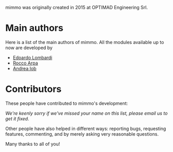 mimmo was originally created in 2015 at OPTIMAD Engineering Srl.

# Main authors

Here is a list of the main authors of mimmo.
All the modules available up to now are developed by

  * [Edoardo Lombardi](mailto:edoardo.lombardi@optimad.it)
  * [Rocco Arpa](mailto:rocco.arpa@optimad.it)
  * [Andrea Iob](mailto:andrea.iob@optimad.it)

# Contributors

These people have contributed to mimmo's development:


*We're keenly sorry if we've missed your name on this list, please email us to
get it fixed.*

Other people have also helped in different ways: reporting bugs, requesting
features, commenting, and by merely asking very reasonable questions.

Many thanks to all of you!

